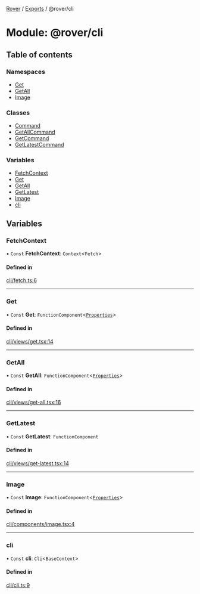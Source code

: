 [Rover](../README.md) / [Exports](../modules.md) / @rover/cli

# Module: @rover/cli

## Table of contents

### Namespaces

- [Get](_rover_cli.Get.md)
- [GetAll](_rover_cli.GetAll.md)
- [Image](_rover_cli.Image.md)

### Classes

- [Command](../classes/_rover_cli.Command.md)
- [GetAllCommand](../classes/_rover_cli.GetAllCommand.md)
- [GetCommand](../classes/_rover_cli.GetCommand.md)
- [GetLatestCommand](../classes/_rover_cli.GetLatestCommand.md)

### Variables

- [FetchContext](_rover_cli.md#fetchcontext)
- [Get](_rover_cli.md#get)
- [GetAll](_rover_cli.md#getall)
- [GetLatest](_rover_cli.md#getlatest)
- [Image](_rover_cli.md#image)
- [cli](_rover_cli.md#cli)

## Variables

### FetchContext

• `Const` **FetchContext**: `Context`<`Fetch`\>

#### Defined in

[cli/fetch.ts:6](https://github.com/kasperisager/rover/blob/c631f0f/cli/fetch.ts#L6)

---

### Get

• `Const` **Get**: `FunctionComponent`<[`Properties`](../interfaces/_rover_cli.Get.Properties.md)\>

#### Defined in

[cli/views/get.tsx:14](https://github.com/kasperisager/rover/blob/c631f0f/cli/views/get.tsx#L14)

---

### GetAll

• `Const` **GetAll**: `FunctionComponent`<[`Properties`](../interfaces/_rover_cli.GetAll.Properties.md)\>

#### Defined in

[cli/views/get-all.tsx:16](https://github.com/kasperisager/rover/blob/c631f0f/cli/views/get-all.tsx#L16)

---

### GetLatest

• `Const` **GetLatest**: `FunctionComponent`

#### Defined in

[cli/views/get-latest.tsx:14](https://github.com/kasperisager/rover/blob/c631f0f/cli/views/get-latest.tsx#L14)

---

### Image

• `Const` **Image**: `FunctionComponent`<[`Properties`](../interfaces/_rover_cli.Image.Properties.md)\>

#### Defined in

[cli/components/image.tsx:4](https://github.com/kasperisager/rover/blob/c631f0f/cli/components/image.tsx#L4)

---

### cli

• `Const` **cli**: `Cli`<`BaseContext`\>

#### Defined in

[cli/cli.ts:9](https://github.com/kasperisager/rover/blob/c631f0f/cli/cli.ts#L9)
